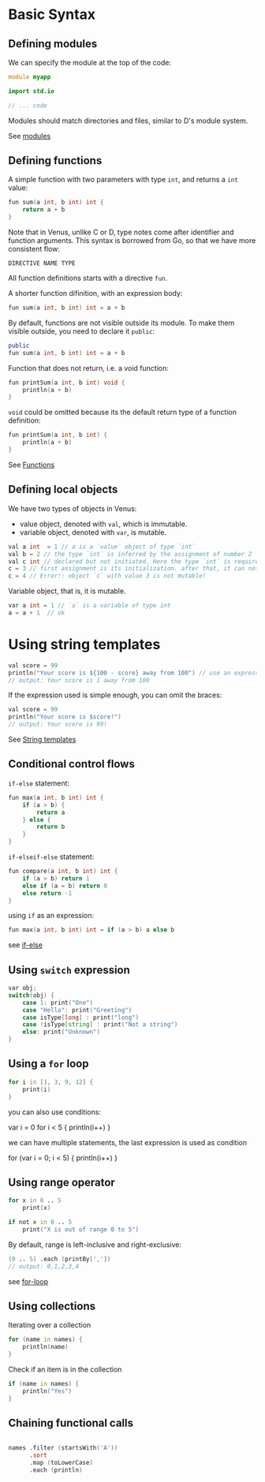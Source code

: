 # Basic Syntax

## Defining modules

We can specify the module at the top of the code:

```d
module myapp

import std.io

// ... code
```

Modules should match directories and files, similar to D's module system.

See [modules](modules.md)

## Defining functions

A simple function with two parameters with type `int`, and returns a `int` value:

```d
fun sum(a int, b int) int {
    return a + b
}
```

Note that in Venus, unlike C or D, type notes come after identifier and function arguments.
This syntax is borrowed from Go, so that we have more consistent flow:

```
DIRECTIVE NAME TYPE
```

All function definitions starts with a directive `fun`.


A shorter function difinition, with an expression body:

```d
fun sum(a int, b int) int = a + b
```

By default, functions are not visible outside its module.
To make them visible outside, you need to declare it `public`:

```d
public
fun sum(a int, b int) int = a + b
```

Function that does not return, i.e. a void function:

```d
fun printSum(a int, b int) void {
    println(a + b)
}
```

`void` could be omitted because its the default return type of a function definition:

```d
fun printSum(a int, b int) {
    println(a + b)
}
```

See [Functions](functions.md)

## Defining local objects

We have two types of objects in Venus:
- value object, denoted with `val`, which is immutable.
- variable object, denoted with `var`, is mutable.

```d
val a int  = 1 // a is a `value` object of type `int`
val b = 2 // the type `int` is inferred by the assignment of number 2
val c int // declared but not initiated. Here the type `int` is required because there is no value to infer
c = 3 // first assignment is its initialization. after that, it can not be modified
c = 4 // Error!: object `c` with value 3 is not mutable!
```

Variable object, that is, it is mutable.

```d
var a int = 1 // `a` is a variable of type int
a = a + 1  // ok
```

# Using string templates

```d
val score = 99
println("Your score is ${100 - score} away from 100") // use an expression in `${..}` inline block.
// output: Your score is 1 away from 100
```

If the expression used is simple enough, you can omit the braces:

```d
val score = 99
println("Your score is $score!")
// output: Your score is 99!
```

See [String templates](string-templates.md)

## Conditional control flows

`if-else` statement:

```d
fun max(a int, b int) int {
    if (a > b) {
        return a
    } else {
        return b
    }
}
```

`if-elseif-else` statement:

```d
fun compare(a int, b int) int {
    if (a > b) return 1
    else if (a = b) return 0
    else return -1
}
```

using `if` as an expression:

```d
fun max(a int, b int) int = if (a > b) a else b
```
see [if-else](if-else.md)

## Using `switch` expression

```d
var obj;
switch(obj) {
    case 1: print("One")
    case "Hello": print("Greeting")
    case isType[long] : print("long")
    case !isType[string] : print("Not a string")
    else: print("Unknown")
}
```

## Using a `for` loop

```d
for i in [1, 3, 9, 12] {
    print(i)
}
```

you can also use conditions:

var i = 0
for i < 5 {
    println(i++)
}

we can have multiple statements, the last expression is used as condition

for (var i = 0; i < 5) {
    println(i++)
}



## Using range operator

```d
for x in 0 .. 5
    print(x)

if not x in 0 .. 5
    print("X is out of range 0 to 5")
```

By default, range is left-inclusive and right-exclusive:

```d
(0 .. 5) .each (printBy[','])
// output: 0,1,2,3,4
```

see [for-loop](control-flow.md#for-loop)

## Using collections

Iterating over a collection

```d
for (name in names) {
    println(name)
}
```

Check if an item is in the collection

```d
if (name in names) {
    println("Yes")
}
```

## Chaining functional calls

```d

names .filter (startsWith('A'))
      .sort
      .map (toLowerCase)
      .each (println) 

```

